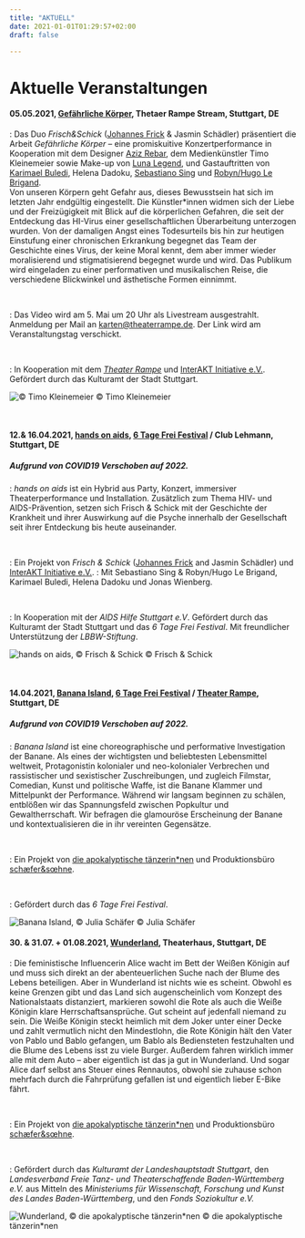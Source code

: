 ```yaml
---
title: "AKTUELL"
date: 2021-01-01T01:29:57+02:00
draft: false

---
```


# Aktuelle Veranstaltungen 

#### **05.05.2021, [Gefährliche Körper](https://theaterrampe.de/stuecke/gefaehrliche-koerper/), Thetaer Rampe Stream, Stuttgart, DE**
:   Das Duo *Frisch&Schick* ([Johannes Frick](https://www.instagram.com/jon_darc/) & Jasmin Schädler) präsentiert die Arbeit *Gefährliche Körper* – eine promiskuitive Konzertperformance in Kooperation mit dem Designer [Aziz Rebar](https://www.instagram.com/aziz_rebar/), dem Medienkünstler Timo Kleinemeier sowie Make-up von [Luna Legend](https://www.instagram.com/luna.legend/), und Gastauftritten von [Karimael Buledi](https://www.instagram.com/kari.m.ael/), Helena Dadoku, [Sebastiano Sing](https://sebastianosing.com/bio) und [Robyn/Hugo Le Brigand](https://www.hugolebrigand.com/).  
Von unseren Körpern geht Gefahr aus, dieses Bewusstsein hat sich im letzten Jahr endgültig eingestellt. Die Künstler*innen widmen sich der Liebe und der Freizügigkeit mit Blick auf die körperlichen Gefahren, die seit der Entdeckung das HI-Virus einer gesellschaftlichen Überarbeitung unterzogen wurden. Von der damaligen Angst eines Todesurteils bis hin zur heutigen Einstufung einer chronischen Erkrankung begegnet das Team der Geschichte eines Virus, der keine Moral kennt, dem aber immer wieder moralisierend und stigmatisierend begegnet wurde und wird. 
Das Publikum wird eingeladen zu einer performativen und musikalischen Reise, die verschiedene Blickwinkel und ästhetische Formen einnimmt.

&nbsp;

:   Das Video wird am 5. Mai um 20 Uhr als Livestream ausgestrahlt.
Anmeldung per Mail an karten@theaterrampe.de. 
Der Link wird am Veranstaltungstag verschickt.

&nbsp;

:   In Kooperation mit dem *[Theater Rampe](https://theaterrampe.de/stuecke/gefaehrliche-koerper/)* und [InterAKT Initiative e.V.](https://interakt-initiative.com/). Gefördert durch das Kulturamt der Stadt Stuttgart. 

![© Timo Kleinemeier](/upcoming/positive.jpg)
© Timo Kleinemeier

&nbsp;

#### **12.& 16.04.2021, [hands on aids](https://www.6tagefrei.de/programm2021/), [6 Tage Frei Festival](https://www.6tagefrei.de/programm2021/) / Club Lehmann, Stuttgart, DE**
##### Aufgrund von COVID19 Verschoben auf 2022.
:   *hands on aids* ist ein Hybrid aus Party, Konzert, immersiver Theaterperformance und Installation. Zusätzlich zum Thema HIV- und AIDS-Prävention, setzen sich Frisch & Schick mit der Geschichte der Krankheit und ihrer Auswirkung auf die Psyche innerhalb der Gesellschaft seit ihrer Entdeckung bis heute auseinander. 

&nbsp;

:   Ein Projekt von *Frisch & Schick* ([Johannes Frick](https://johannesfrick.jimdofree.com/) and Jasmin Schädler) und [InterAKT Initiative e.V.](https://interakt-initiative.com/). 
:   Mit Sebastiano Sing & Robyn/Hugo Le Brigand, Karimael Buledi, Helena Dadoku und Jonas Wienberg.

&nbsp;

:   In Kooperation mit der *AIDS Hilfe Stuttgart e.V*. Gefördert durch das Kulturamt der Stadt Stuttgart und das *6 Tage Frei Festival*. Mit freundlicher Unterstützung der *LBBW-Stiftung*. 

![hands on aids, © Frisch & Schick](/upcoming/hoa.png)
© Frisch & Schick

&nbsp;

#### **14.04.2021, [Banana Island](https://www.apocalypse.dance/projekte/banana-island),  [6 Tage Frei Festival](https://www.6tagefrei.de/programm2021/) / [Theater Rampe](https://theaterrampe.de/stuecke/banana-island/), Stuttgart, DE**
##### Aufgrund von COVID19 Verschoben auf 2022.
:   *Banana Island* ist eine choreographische und performative Investigation der Banane. Als eines der wichtigsten und beliebtesten Lebensmittel weltweit, Protagonistin kolonialer und neo-kolonialer Verbrechen und rassistischer und sexistischer Zuschreibungen, und zugleich Filmstar, Comedian, Kunst und politische Waffe, ist die Banane Klammer und Mittelpunkt der Performance. Während wir langsam beginnen zu schälen, entblößen wir das Spannungsfeld zwischen Popkultur und Gewaltherrschaft. Wir befragen die glamouröse Erscheinung der Banane und kontextualisieren die in ihr vereinten Gegensätze.

&nbsp;

:   Ein Projekt von [die apokalyptische tänzerin\*nen](https://www.apocalypse.dance/) und Produktionsbüro [schæfer&sœhne](http://www.ae-oe.de/).

&nbsp;

:   Gefördert durch das *6 Tage Frei Festival*.

![Banana Island, © Julia Schäfer](/upcoming/BI1.jpg)
© Julia Schäfer

#### **30. & 31.07. + 01.08.2021, [Wunderland](https://www.apocalypse.dance/projekte/wunderland), Theaterhaus, Stuttgart, DE**
:  Die feministische Influencerin Alice wacht im Bett der Weißen Königin auf und muss sich direkt an der abenteuerlichen Suche nach der Blume des Lebens beteiligen. Aber in Wunderland ist nichts wie es scheint. Obwohl es keine Grenzen gibt und das Land sich augenscheinlich vom Konzept des Nationalstaats distanziert, markieren sowohl die Rote als auch die Weiße Königin klare Herrschaftsansprüche. Gut scheint auf jedenfall niemand zu sein. Die Weiße Königin steckt heimlich mit dem Joker unter einer Decke und zahlt vermutlich nicht den Mindestlohn, die Rote Königin hält den Vater von Pablo und Bablo gefangen, um Bablo als Bediensteten festzuhalten und die Blume des Lebens isst zu viele Burger. Außerdem fahren wirklich immer alle mit dem Auto – aber eigentlich ist das ja gut in Wunderland. Und sogar Alice darf selbst ans Steuer eines Rennautos, obwohl sie zuhause schon mehrfach durch die Fahrprüfung gefallen ist und eigentlich lieber E-Bike fährt.

&nbsp;

:   Ein Projekt von [die apokalyptische tänzerin\*nen](https://www.apocalypse.dance/) und Produktionsbüro [schæfer&sœhne](http://www.ae-oe.de/).

&nbsp;

:   Gefördert durch das *Kulturamt der Landeshauptstadt Stuttgart*, den *Landesverband Freie Tanz- und Theaterschaffende Baden-Württemberg e.V.* aus Mitteln des *Ministeriums für Wissenschaft, Forschung und Kunst des Landes Baden-Württemberg*, und den *Fonds Soziokultur e.V.*

![Wunderland, © die apokalyptische tänzerin\*nen](/upcoming/wunderland.png)
© die apokalyptische tänzerin\*nen
